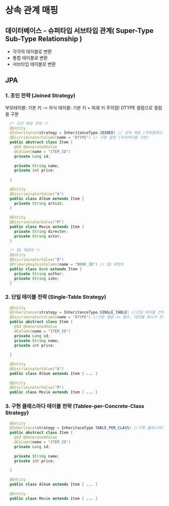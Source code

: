 # 상속 관계 매핑

## 데이터베이스 - 슈퍼타입 서브타입 관계( Super-Type Sub-Type Relationship )

* 각각의 테이블로 변환
* 통합 테이블로 변환
* 서브타입 테이블로 변환

## JPA
### 1. 조인 전략 (Joined Strategy)
  
  부모테이블: 기본 키 -> 자식 테이블: 기본 키 + 외래 키
  주의점! DTYPE 컬럼으로 컬럼을 구분
  
  ```JAVA
    /* 조인 매핑 전략 */
    @Entity
    @Inheritance(strategy = InheritanceType.JOINED) // 상속 매핑 (부모클래스 사용)
    @DiscriminatorColumn(name = "DTYPE") // 구분 칼럼 (자식테이블 구분)
    public abstract class Item {
      @Id @GeneratedValue
      @Column(name = "ITEM_ID")
      private Long id;
      
      private String name;
      private int price;
      
    }
    
    @Entity
    @DiscriminatorValue("A")
    public class Album extends Item {
      private String artist;
    }
    
    @Entity
    @DiscriminatorValue("M")
    public class Movie extends Item {
      private String director;
      private String actor;
    }
    
    /* ID 재정의 */
    @Entity
    @DiscriminatorValue("B")
    @PrimaryKeyJoinColumn(name = "BOOK_ID") // ID 재정의
    public class Book extends Item {
      private String author;
      private String isbn;
    }
  ```

### 2. 단일 테이블 전략 (Single-Table Strategy)

  ```JAVA
    @Entity
    @Inheritance(strategy = InheritanceType.SINGLE_TABLE) //단일 테이블 전략
    @DiscriminatorColumn(name = "DTYPE") //구분 칼럼 => 필수, 테이블 하나가 전체 통합함
    public abstract class Item {
      @Id @GeneratedValue
      @Column(name = "ITEM_ID")
      private Long id;
      private String name;
      private int price;
      
    }
    
    @Entity
    @DiscriminatorValue("A")
    public class Album extends Item { ... }
    
    @Entity
    @DiscriminatorValue("M")
    public class Movie extends Item { ... }    
  ```
 
### 3. 구현 클래스마다 테이블 전략 (Tablee-per-Concrete-Class Strategy)

  ```JAVA
    @Entity
    @Inheritace(strategy = InheritaceType.TABLE_PER_CLASS) //구현 클래스마다 테이블 전략 사용 => 자식 엔티티마다 테이블 생성, 비 추천
    public abstract class Item {
      @Id @GeneratedValue
      @Column(name = "ITEM_ID")
      private Long id;
      
      private String name;
      private int price;
      
    }
    
    @Entity
    public class Album extends Item { ... }
    
    @Entity
    public class Movie extends Item { ... }    
    
  ```

